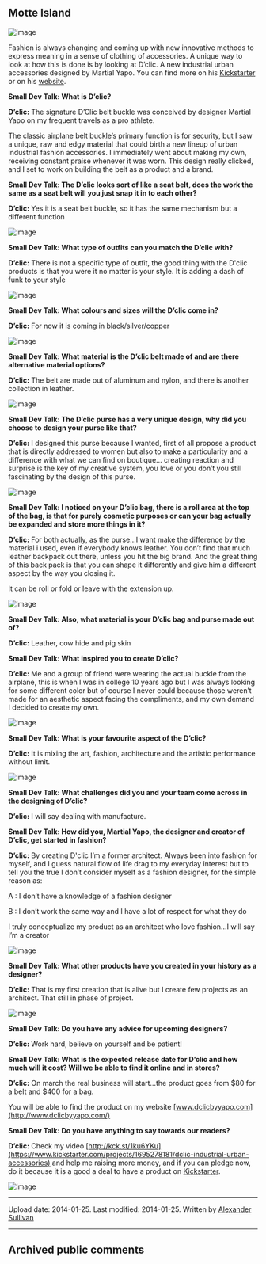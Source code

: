 ## Motte Island

![image](src\articleArchive\authorAlexanderSullivan\2014-01-25_DClic\image1.jpg)

Fashion is always changing and coming up with new innovative methods to express meaning in a sense of clothing of accessories. A unique way to look at how this is done is by looking at D’clic. A new industrial urban accessories designed by Martial Yapo. You can find more on his [Kickstarter](https://www.kickstarter.com/projects/1695278181/dclic-industrial-urban-accessories) or on his [website](http://www.dclicbyyapo.com/).

**Small Dev Talk: What is D’clic?**

**D’clic:** The signature D’Clic belt buckle was conceived by designer Martial Yapo on my frequent travels as a pro athlete.

The classic airplane belt buckle’s primary function is for security, but I saw a unique, raw and edgy material that could birth a new lineup of urban industrial fashion accessories. I immediately went about making my own, receiving constant praise whenever it was worn. This design really clicked, and I set to work on building the belt as a product and a brand.

**Small Dev Talk: The D’clic looks sort of like a seat belt, does the work the same as a seat belt will you just snap it in to each other?**

**D’clic:** Yes it is a seat belt buckle, so it has the same mechanism but a different function

![image](src\articleArchive\authorAlexanderSullivan\2014-01-25_DClic\image2.jpg)

**Small Dev Talk: What type of outfits can you match the D’clic with?**

**D’clic:** There is not a specific type of outfit, the good thing with the D'clic products is that you were it no matter is your style. It is adding a dash of funk to your style

![image](src\articleArchive\authorAlexanderSullivan\2014-01-25_DClic\image3.jpg)

**Small Dev Talk: What colours and sizes will the D’clic come in?**

**D’clic:** For now it is coming in black/silver/copper

![image](src\articleArchive\authorAlexanderSullivan\2014-01-25_DClic\image4.jpg)

**Small Dev Talk: What material is the D’clic belt made of and are there alternative material options?**

**D’clic:** The belt are made out of aluminum and nylon, and there is another collection in leather.

![image](src\articleArchive\authorAlexanderSullivan\2014-01-25_DClic\image5.jpg)

**Small Dev Talk: The D’clic purse has a very unique design, why did you choose to design your purse like that?**

**D’clic:** I designed this purse because I wanted, first of all propose a product that is directly addressed to women but also to make a particularity and a difference with what we can find on boutique… creating reaction and surprise is the key of my creative system, you love or you don’t you still fascinating by the design of this purse.

![image](src\articleArchive\authorAlexanderSullivan\2014-01-25_DClic\image6.jpg)

**Small Dev Talk: I noticed on your D’clic bag, there is a roll area at the top of the bag, is that for purely cosmetic purposes or can your bag actually be expanded and store more things in it?**

**D’clic:** For both actually, as the purse…I want make the difference by the material i used, even if everybody knows leather. You don’t find that much leather backpack out there, unless you hit the big brand. And the great thing of this back pack is that you can shape it differently and give him a different aspect by the way you closing it.

It can be roll or fold or leave with the extension up.

![image](src\articleArchive\authorAlexanderSullivan\2014-01-25_DClic\image7.jpg)

**Small Dev Talk: Also, what material is your D’clic bag and purse made out of?**

**D’clic:** Leather, cow hide and pig skin

**Small Dev Talk: What inspired you to create D’clic?**

**D’clic:** Me and a group of friend were wearing the actual buckle from the airplane, this is when I was in college 10 years ago but I was always looking for some different color but of course I never could because those weren’t made for an aesthetic aspect facing the compliments, and my own demand I decided to create my own.

![image](src\articleArchive\authorAlexanderSullivan\2014-01-25_DClic\image8.jpg)

**Small Dev Talk: What is your favourite aspect of the D’clic?**

**D’clic:** It is mixing the art, fashion, architecture and the artistic performance without limit.

![image](src\articleArchive\authorAlexanderSullivan\2014-01-25_DClic\image9.jpg)

**Small Dev Talk: What challenges did you and your team come across in the designing of D’clic?**

**D’clic:** I will say dealing with manufacture.

**Small Dev Talk: How did you, Martial Yapo, the designer and creator of D’clic, get started in fashion?**

**D’clic:** By creating D'clic I’m a former architect. Always been into fashion for myself, and I guess natural flow of life drag to my everyday interest but to tell you the true I don’t consider myself as a fashion designer, for the simple reason as:

A : I don’t have a knowledge of a fashion designer

B : I don’t work the same way and I have a lot of respect for what they do

I truly conceptualize my product as an architect who love fashion…I will say I’m a creator

![image](src\articleArchive\authorAlexanderSullivan\2014-01-25_DClic\image10.jpg)

**Small Dev Talk: What other products have you created in your history as a designer?**

**D’clic:** That is my first creation that is alive but I create few projects as an architect. That still in phase of project.

![image](src\articleArchive\authorAlexanderSullivan\2014-01-25_DClic\image11.jpg)

**Small Dev Talk: Do you have any advice for upcoming designers?**

**D’clic:** Work hard, believe on yourself and be patient!

**Small Dev Talk: What is the expected release date for D’clic and how much will it cost? Will we be able to find it online and in stores?**

**D’clic:** On march the real business will start…the product goes from $80 for a belt and $400 for a bag.

You will be able to find the product on my website [www.dclicbyyapo.com](http://www.dclicbyyapo.com/)

**Small Dev Talk: Do you have anything to say towards our readers?**

**D’clic:** Check my video [http://kck.st/1ku6YKu](https://www.kickstarter.com/projects/1695278181/dclic-industrial-urban-accessories) and help me raising more money, and if you can pledge now, do it because it is a good a deal to have a product on [Kickstarter](https://www.kickstarter.com/projects/1695278181/dclic-industrial-urban-accessories).

![image](src\articleArchive\authorAlexanderSullivan\2014-01-25_DClic\image12.jpg)

---

Upload date: 2014-01-25. Last modified: 2014-01-25. Written by [Alexander Sullivan](https://twitter.com/AlexJSully)

---

## Archived public comments
